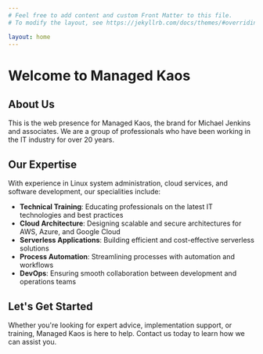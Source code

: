 ```yaml
---
# Feel free to add content and custom Front Matter to this file.
# To modify the layout, see https://jekyllrb.com/docs/themes/#overriding-theme-defaults

layout: home
---
```


# Welcome to Managed Kaos

## About Us

This is the web presence for Managed Kaos, the brand for Michael Jenkins and associates. We are a group of professionals who have
been working in the IT industry for over 20 years.

## Our Expertise

With experience in Linux system administration, cloud services, and software development, our specialities include:

* **Technical Training**: Educating professionals on the latest IT technologies and best practices
* **Cloud Architecture**: Designing scalable and secure architectures for AWS, Azure, and Google Cloud
* **Serverless Applications**: Building efficient and cost-effective serverless solutions
* **Process Automation**: Streamlining processes with automation and workflows
* **DevOps**: Ensuring smooth collaboration between development and operations teams

## Let's Get Started

Whether you're looking for expert advice, implementation support, or training, Managed Kaos is here to help. Contact us today to
learn how we can assist you.

